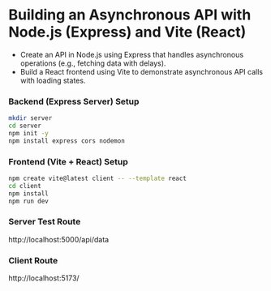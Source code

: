 # Building an Asynchronous API with Node.js (Express) and Vite (React)

- Create an API in Node.js using Express that handles asynchronous operations (e.g., fetching data with delays).
- Build a React frontend using Vite to demonstrate asynchronous API calls with loading states.

### Backend (Express Server) Setup

``` sh
mkdir server
cd server
npm init -y
npm install express cors nodemon
```

###  Frontend (Vite + React) Setup
``` sh
npm create vite@latest client -- --template react
cd client
npm install
npm run dev
```

### Server Test Route
http://localhost:5000/api/data

### Client Route
http://localhost:5173/